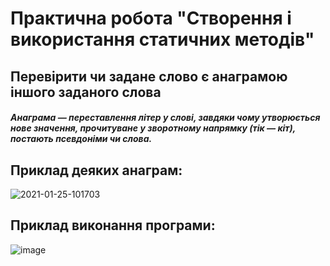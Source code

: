 # Практична робота "Створення і використання статичних методів"
## Перевірити чи задане слово є анаграмою іншого заданого слова
#### *Анаграма  — переставлення літер у слові, завдяки чому утворюється нове значення, прочитуване у зворотному напрямку (тік — кіт), постають псевдоніми чи слова.*
## Приклад деяких анаграм: 
<img src="https://i.ibb.co/2txjv0Z/2021-01-25-101703.png" alt="2021-01-25-101703" border="0">

## Приклад виконання програми: 
<img src="https://i.ibb.co/x7wBqY9/image.png" alt="image" border="0">

